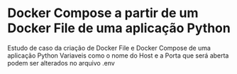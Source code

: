 # Docker Compose a partir de um Docker File de uma aplicação Python
Estudo de caso da criação de Docker File e Docker Compose de uma aplicação Python
Variaveis como o nome do Host e a Porta que será aberta podem ser alterados no arquivo .env
